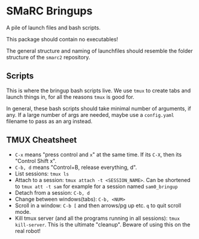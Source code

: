 # SMaRC Bringups

A pile of launch files and bash scripts.

This package should contain no executables!

The general structure and naming of launchfiles should resemble the folder structure of the `smarc2` repository.

## Scripts
This is where the bringup bash scripts live.
We use `tmux` to create tabs and launch things in, for all the reasons `tmux` is good for.

In general, these bash scripts should take minimal number of arguments, if any.
If a large number of args are needed, maybe use a `config.yaml` filename to pass as an arg instead.


## TMUX Cheatsheet
- `C-x` means "press control and `x`" at the same time. If its `C-X`, then its "Control Shift x".
- `C-b, d` means "Control+B, release everything, d".
- List sessions: `tmux ls`
- Attach to a session: `tmux attach -t <SESSION_NAME>`. Can be shortened to `tmux att -t sam` for example for a session named `sam0_bringup`
- Detach from a session: `C-b, d`
- Change between windows(tabs): `C-b, <NUM>`
- Scroll in a window: `C-b [` and then arrows/pg up etc. `q` to quit scroll mode.
- Kill tmux server (and all the programs running in all sessions): `tmux kill-server`. This is the ultimate "cleanup". Beware of using this on the real robot!

